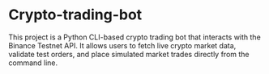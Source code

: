 # Crypto-trading-bot
This project is a Python CLI-based crypto trading bot that interacts with the Binance Testnet API. It allows users to fetch live crypto market data, validate test orders, and place simulated market trades directly from the command line. 
